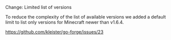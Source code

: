 Change: Limited list of versions

To reduce the complexity of the list of available versions we added a default
limit to list only versions for Minecraft newer than v1.6.4.

https://github.com/kleister/go-forge/issues/23
